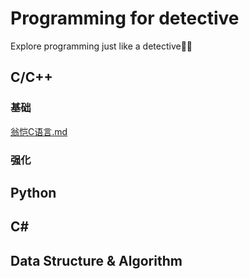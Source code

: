 # Programming for detective

Explore programming just like a detective🕵️‍♂️

## C/C++
### 基础
[翁恺C语言.md](https://github.com/TeDaBaoXue/Programming_for_detective/blob/1b1e8ba00188b740833b0727188ccc633ca5756b/%E7%BF%81%E6%81%BAC%E8%AF%AD%E8%A8%80.md)
### 强化




## Python







## C#







## Data Structure & Algorithm






